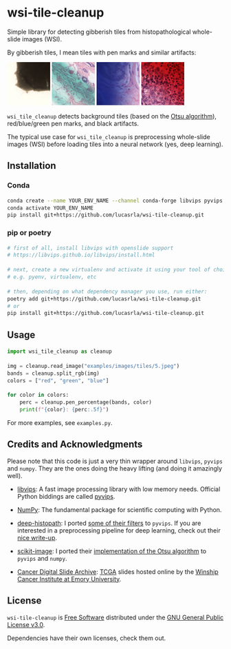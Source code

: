 # wsi-tile-cleanup

Simple library for detecting gibberish tiles from histopathological whole-slide images (WSI).

By gibberish tiles, I mean tiles with pen marks and similar artifacts:

<img src="examples/images/tiles/3.jpeg" width="100" /> <img src="examples/images/tiles/27.jpeg" width="100" /> <img src="examples/images/tiles/99.jpeg" width="100" /> <img src="examples/images/tiles/126.jpeg" width="100" /> 

`wsi_tile_cleanup` detects background tiles (based on the [Otsu algorithm](https://en.wikipedia.org/wiki/Otsu%27s_method)), red/blue/green pen marks, and black artifacts.

The typical use case for `wsi_tile_cleanup` is preprocessing whole-slide images (WSI) before loading tiles into a neural network (yes, deep learning). 

## Installation

### Conda

```sh
conda create --name YOUR_ENV_NAME --channel conda-forge libvips pyvips numpy pip
conda activate YOUR_ENV_NAME
pip install git+https://github.com/lucasrla/wsi-tile-cleanup.git
```

### pip or poetry

```sh
# first of all, install libvips with openslide support
# https://libvips.github.io/libvips/install.html

# next, create a new virtualenv and activate it using your tool of choice
# e.g. pyenv, virtualenv, etc

# then, depending on what dependency manager you use, run either:
poetry add git+https://github.com/lucasrla/wsi-tile-cleanup.git
# or
pip install git+https://github.com/lucasrla/wsi-tile-cleanup.git
```

## Usage

```python
import wsi_tile_cleanup as cleanup

img = cleanup.read_image("examples/images/tiles/5.jpeg")
bands = cleanup.split_rgb(img)
colors = ["red", "green", "blue"]

for color in colors:
    perc = cleanup.pen_percentage(bands, color)
    print(f"{color}: {perc:.5f}")
```

For more examples, see `examples.py`.


## Credits and Acknowledgments

Please note that this code is just a very thin wrapper around `libvips`, `pyvips` and `numpy`. They are the ones doing the heavy lifting (and doing it amazingly well).

- [libvips](https://libvips.github.io/libvips/): A fast image processing library with low memory needs. Official Python biddings are called [pyvips](https://github.com/libvips/pyvips).

- [NumPy](https://numpy.org): The fundamental package for scientific computing with Python.

- [deep-histopath](https://github.com/CODAIT/deep-histopath): I ported [some of their filters](https://github.com/CODAIT/deep-histopath/blob/master/deephistopath/wsi/filter.py) to `pyvips`. If you are interested in a preprocessing pipeline for deep learning, check out their [nice write-up](https://github.com/CODAIT/deep-histopath/blob/master/docs/wsi-preprocessing-in-python/index.md).

- [scikit-image](https://scikit-image.org): I ported their [implementation of the Otsu algorithm](https://github.com/scikit-image/scikit-image/blob/df84166dfac6ade01d496b7593bb8d36a8d6ad68/skimage/filters/thresholding.py#L237) to `pyvips` and `numpy`.

- [Cancer Digital Slide Archive](https://cancer.digitalslidearchive.org): [TCGA](https://en.wikipedia.org/wiki/The_Cancer_Genome_Atlas) slides hosted online by the [Winship Cancer Institute at Emory University](https://winshipcancer.emory.edu).


## License

`wsi-tile-cleanup` is [Free Software](https://www.gnu.org/philosophy/free-sw.html) distributed under the [GNU General Public License v3.0](https://choosealicense.com/licenses/gpl-3.0/).

Dependencies have their own licenses, check them out.
